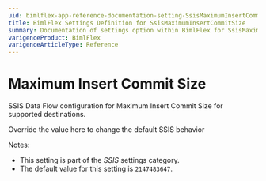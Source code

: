 ```yaml
---
uid: bimlflex-app-reference-documentation-setting-SsisMaximumInsertCommitSize
title: BimlFlex Settings Definition for SsisMaximumInsertCommitSize
summary: Documentation of settings option within BimlFlex for SsisMaximumInsertCommitSize
varigenceProduct: BimlFlex
varigenceArticleType: Reference
---
```


# Maximum Insert Commit Size

SSIS Data Flow configuration for Maximum Insert Commit Size for supported destinations.

Override the value here to change the default SSIS behavior

Notes:

* This setting is part of the *SSIS* settings category.
* The default value for this setting is `2147483647`.
